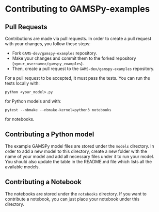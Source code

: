 Contributing to GAMSPy-examples
===============================

Pull Requests
-------------
Contributions are made via pull requests. In order to create a pull request 
with your changes, you follow these steps:

- Fork `GAMS-dev/gamspy-examples` repository.
- Make your changes and commit them to the forked repository (`<your_username>/gamspy_examples`).
- Then, create a pull request to the `GAMS-dev/gamspy-examples` repository.

For a pull request to be accepted, it must pass the tests. You can run the tests locally with:

```
python <your_model>.py
```

for Python models and with:

```
pytest --nbmake --nbmake-kernel=python3 notebooks
```

for notebooks.

Contributing a Python model
---------------------------
The example GAMSPy model files are stored under the `models` directory. In order 
to add a new model to this directory, create a new folder with the name of 
your model and add all necessary files under it to run your model. You should also 
update the table in the README.md file which lists all the available models.

Contributing a Notebook
-----------------------
The notebooks are stored under the `notebooks` directory. If you want to contribute 
a notebook, you can just place your notebook under this directory.
